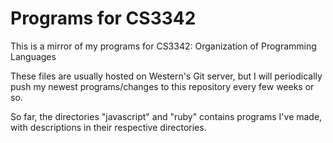 # Programs for CS3342

This is a mirror of my programs for CS3342: Organization of Programming Languages

These files are usually hosted on Western's Git server, but I will periodically push my newest programs/changes to this repository every few weeks or so.

So far, the directories "javascript" and "ruby" contains programs I've made, with descriptions in their respective directories.
